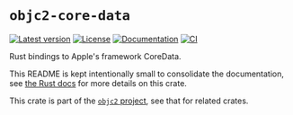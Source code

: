 # `objc2-core-data`

[![Latest version](https://badgen.net/crates/v/objc2-core-data)](https://crates.io/crates/objc2-core-data)
[![License](https://badgen.net/badge/license/MIT/blue)](../LICENSE.txt)
[![Documentation](https://docs.rs/objc2-core-data/badge.svg)](https://docs.rs/objc2-core-data/)
[![CI](https://github.com/madsmtm/objc2/actions/workflows/ci.yml/badge.svg)](https://github.com/madsmtm/objc2/actions/workflows/ci.yml)

Rust bindings to Apple's framework CoreData.

This README is kept intentionally small to consolidate the documentation, see
[the Rust docs](https://docs.rs/objc2-core-data/) for more details on this crate.

This crate is part of the [`objc2` project](https://github.com/madsmtm/objc2),
see that for related crates.
